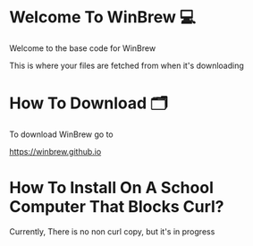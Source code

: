 <h1>Welcome To WinBrew 💻</h1>

Welcome to the base code for WinBrew

This is where your files are fetched from  when it's downloading


<h1>How To Download 🗂️</h1>

To download WinBrew go to

https://winbrew.github.io

<h1>How To Install On A School Computer That Blocks Curl?</h1>

Currently, There is no non curl copy, but it's in progress